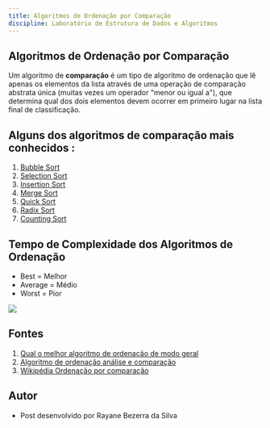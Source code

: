 ```yaml
---
title: Algoritmos de Ordenação por Comparação
discipline: Laboratório de Estrutura de Dados e Algoritmos
---
```


## Algoritmos de Ordenação por Comparação
Um algoritmo de **comparação** é um tipo de algoritmo de ordenação que lê apenas os elementos da lista através de uma operação de comparação abstrata única (muitas vezes um operador "menor ou igual a"), que determina qual dos dois elementos devem ocorrer em primeiro lugar na lista final de classificação.
<br>

## Alguns dos algoritmos de comparação mais conhecidos :

1. <a href="http://localhost:3000/posts/algoritmos-bubble-sort-leda" target="_Blank" > Bubble Sort</a>
2. <a href = "http://localhost:3000/posts/algoritmos-selection-sort-leda" target="_blank" >Selection Sort</a>
3. <a href="http://localhost:3000/posts/algoritmos-insertion-sort-leda" target="_blank"> Insertion Sort </a> 
4. <a href="http://localhost:3000/posts/algoritmos-merge-sort-leda" target="_blank" >Merge Sort</a>
5. <a href="http://localhost:3000/posts/algoritmos-quick-sort-leda" target="_blank"> Quick Sort </a>
6. <a href="http://localhost:3000/posts/algoritimos-radix-sort-leda" target="_blank"> Radix Sort</a>
7. <a href="http://localhost:3000/posts/algoritmos-counting-sort-leda" target="_blank">Counting Sort</a> 

## Tempo de Complexidade dos Algoritmos de Ordenação 

- Best = Melhor 
- Average = Médio
- Worst = Pior

<img src ="https://qph.cf2.quoracdn.net/main-qimg-463c2a83d2fbb0b581cd8904e72a0087">

## Fontes 

1. <a href="https://pt.quora.com/Qual-o-melhor-algoritmo-de-ordena%C3%A7%C3%A3o-de-modo-geral" target="_blank"> Qual o melhor algoritmo de ordenação de modo geral</a>
2. <a href="https://www.devmedia.com.br/algoritmos-de-ordenacao-analise-e-comparacao/28261" target="_blank"> Algoritmo de ordenação análise e comparação</a>
3. <a href="https://pt.wikipedia.org/wiki/Ordena%C3%A7%C3%A3o_por_compara%C3%A7%C3%A3o" target="_blank"> Wikipédia Ordenação por comparação</a>

## Autor 

- Post desenvolvido por Rayane Bezerra da Silva
